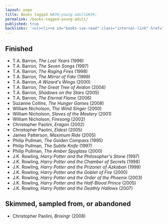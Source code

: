 ```yaml
---
layout: page
title: Books tagged &#39;young-adult&#39;
permalink: /books-tagged-young-adult/
published: true
backlinks: '<ul><li><a id="books-ive-read" class="internal-link" href="/books-ive-read/">Books I&#39;ve read</a></li></ul>'
---
```




## Finished 
* T.A. Barron, _The Lost Years_ (1996) 
* T.A. Barron, _The Seven Songs_ (1997) 
* T.A. Barron, _The Raging Fires_ (1998) 
* T.A. Barron, _The Mirror of Fate_ (1999) 
* T.A. Barron, _A Wizard's Wings_ (2000) 
* T.A. Barron, _The Great Tree of Avalon_ (2004) 
* T.A. Barron, _Shadows on the Stars_ (2005) 
* T.A. Barron, _The Eternal Flame_ (2006) 
* Suzanne Collins, _The Hunger Games_ (2008) 
* William Nicholson, _The Wind Singer_ (2000) 
* William Nicholson, _Slaves of the Mastery_ (2001) 
* William Nicholson, _Firesong_ (2002) 
* Christopher Paolini, _Eragon_ (2002) 
* Christopher Paolini, _Eldest_ (2005) 
* James Patterson, _Maximum Ride_ (2005) 
* Philip Pullman, _The Golden Compass_ (1995) 
* Philip Pullman, _The Subtle Knife_ (1997) 
* Philip Pullman, _The Amber Spyglass_ (2000) 
* J.K. Rowling, _Harry Potter and the Philosopher's Stone_ (1997) 
* J.K. Rowling, _Harry Potter and the Chamber of Secrets_ (1998) 
* J.K. Rowling, _Harry Potter and the Prizoner of Azkaban_ (1999) 
* J.K. Rowling, _Harry Potter and the Goblet of Fire_ (2000) 
* J.K. Rowling, _Harry Potter and the Order of the Phoenix_ (2003) 
* J.K. Rowling, _Harry Potter and the Half-Blood Prince_ (2005) 
* J.K. Rowling, _Harry Potter and the Deathly Hallows_ (2007) 


## Skimmed, sampled from, or abandoned 
* Christopher Paolini, _Brisingr_ (2008) 
